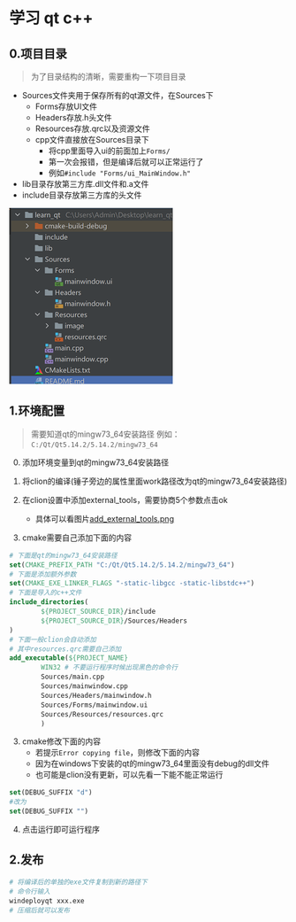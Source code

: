 # 学习 qt c++

## 0.项目目录

> 为了目录结构的清晰，需要重构一下项目目录

- Sources文件夹用于保存所有的qt源文件，在Sources下
    - Forms存放UI文件
    - Headers存放.h头文件
    - Resources存放.qrc以及资源文件
    - cpp文件直接放在Sources目录下
        - 将cpp里面导入ui的前面加上`Forms/`
        - 第一次会报错，但是编译后就可以正常运行了
        - 例如`#include "Forms/ui_MainWindow.h"`
- lib目录存放第三方库.dll文件和.a文件
- include目录存放第三方库的头文件

![项目目录](./docs/project_directory.png)

## 1.环境配置

> 需要知道qt的mingw73_64安装路径
> 例如：`C:/Qt/Qt5.14.2/5.14.2/mingw73_64`

0. 添加环境变量到qt的mingw73_64安装路径
1. 将clion的编译(锤子旁边的属性里面work路径改为qt的mingw73_64安装路径)
2. 在clion设置中添加external_tools，需要协商5个参数点击ok
    - 具体可以看图片[add_external_tools.png](./docs/add_external_tools.png)

2. cmake需要自己添加下面的内容

```cmake
# 下面是qt的mingw73_64安装路径
set(CMAKE_PREFIX_PATH "C:/Qt/Qt5.14.2/5.14.2/mingw73_64")
# 下面是添加额外参数
set(CMAKE_EXE_LINKER_FLAGS "-static-libgcc -static-libstdc++")
# 下面是导入的c++文件
include_directories(
        ${PROJECT_SOURCE_DIR}/include
        ${PROJECT_SOURCE_DIR}/Sources/Headers
)
# 下面一般clion会自动添加
# 其中resources.qrc需要自己添加
add_executable(${PROJECT_NAME}
        WIN32 # 不要运行程序时候出现黑色的命令行
        Sources/main.cpp
        Sources/mainwindow.cpp
        Sources/Headers/mainwindow.h
        Sources/Forms/mainwindow.ui
        Sources/Resources/resources.qrc
        )
```

3. cmake修改下面的内容
    - 若提示`Error copying file`，则修改下面的内容
    - 因为在windows下安装的qt的mingw73_64里面没有debug的dll文件
    - 也可能是clion没有更新，可以先看一下能不能正常运行

```cmake
set(DEBUG_SUFFIX "d")
#改为
set(DEBUG_SUFFIX "")
```

4. 点击运行即可运行程序

## 2.发布

```bash
# 将编译后的单独的exe文件复制到新的路径下
# 命令行输入
windeployqt xxx.exe
# 压缩后就可以发布
```